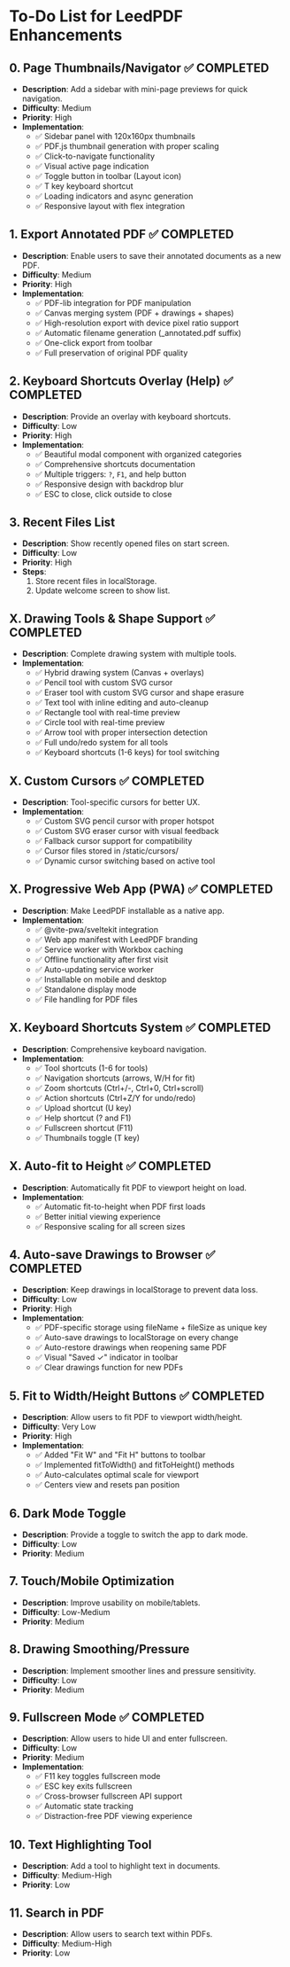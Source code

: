 # To-Do List for LeedPDF Enhancements

## **0. Page Thumbnails/Navigator** ✅ COMPLETED
- **Description**: Add a sidebar with mini-page previews for quick navigation.
- **Difficulty**: Medium
- **Priority**: High
- **Implementation**:
  - ✅ Sidebar panel with 120x160px thumbnails
  - ✅ PDF.js thumbnail generation with proper scaling
  - ✅ Click-to-navigate functionality
  - ✅ Visual active page indication
  - ✅ Toggle button in toolbar (Layout icon)
  - ✅ T key keyboard shortcut
  - ✅ Loading indicators and async generation
  - ✅ Responsive layout with flex integration

## **1. Export Annotated PDF** ✅ COMPLETED
- **Description**: Enable users to save their annotated documents as a new PDF.
- **Difficulty**: Medium
- **Priority**: High
- **Implementation**:
  - ✅ PDF-lib integration for PDF manipulation
  - ✅ Canvas merging system (PDF + drawings + shapes)
  - ✅ High-resolution export with device pixel ratio support
  - ✅ Automatic filename generation (_annotated.pdf suffix)
  - ✅ One-click export from toolbar
  - ✅ Full preservation of original PDF quality

## **2. Keyboard Shortcuts Overlay (Help)** ✅ COMPLETED
- **Description**: Provide an overlay with keyboard shortcuts.
- **Difficulty**: Low
- **Priority**: High
- **Implementation**:
  - ✅ Beautiful modal component with organized categories
  - ✅ Comprehensive shortcuts documentation
  - ✅ Multiple triggers: `?`, `F1`, and help button
  - ✅ Responsive design with backdrop blur
  - ✅ ESC to close, click outside to close

## **3. Recent Files List**
- **Description**: Show recently opened files on start screen.
- **Difficulty**: Low
- **Priority**: High
- **Steps**:
  1. Store recent files in localStorage.
  2. Update welcome screen to show list.

## **X. Drawing Tools & Shape Support** ✅ COMPLETED
- **Description**: Complete drawing system with multiple tools.
- **Implementation**:
  - ✅ Hybrid drawing system (Canvas + overlays)
  - ✅ Pencil tool with custom SVG cursor
  - ✅ Eraser tool with custom SVG cursor and shape erasure
  - ✅ Text tool with inline editing and auto-cleanup
  - ✅ Rectangle tool with real-time preview
  - ✅ Circle tool with real-time preview
  - ✅ Arrow tool with proper intersection detection
  - ✅ Full undo/redo system for all tools
  - ✅ Keyboard shortcuts (1-6 keys) for tool switching

## **X. Custom Cursors** ✅ COMPLETED
- **Description**: Tool-specific cursors for better UX.
- **Implementation**:
  - ✅ Custom SVG pencil cursor with proper hotspot
  - ✅ Custom SVG eraser cursor with visual feedback
  - ✅ Fallback cursor support for compatibility
  - ✅ Cursor files stored in /static/cursors/
  - ✅ Dynamic cursor switching based on active tool

## **X. Progressive Web App (PWA)** ✅ COMPLETED
- **Description**: Make LeedPDF installable as a native app.
- **Implementation**:
  - ✅ @vite-pwa/sveltekit integration
  - ✅ Web app manifest with LeedPDF branding
  - ✅ Service worker with Workbox caching
  - ✅ Offline functionality after first visit
  - ✅ Auto-updating service worker
  - ✅ Installable on mobile and desktop
  - ✅ Standalone display mode
  - ✅ File handling for PDF files

## **X. Keyboard Shortcuts System** ✅ COMPLETED
- **Description**: Comprehensive keyboard navigation.
- **Implementation**:
  - ✅ Tool shortcuts (1-6 for tools)
  - ✅ Navigation shortcuts (arrows, W/H for fit)
  - ✅ Zoom shortcuts (Ctrl+/-, Ctrl+0, Ctrl+scroll)
  - ✅ Action shortcuts (Ctrl+Z/Y for undo/redo)
  - ✅ Upload shortcut (U key)
  - ✅ Help shortcut (? and F1)
  - ✅ Fullscreen shortcut (F11)
  - ✅ Thumbnails toggle (T key)

## **X. Auto-fit to Height** ✅ COMPLETED
- **Description**: Automatically fit PDF to viewport height on load.
- **Implementation**:
  - ✅ Automatic fit-to-height when PDF first loads
  - ✅ Better initial viewing experience
  - ✅ Responsive scaling for all screen sizes

## **4. Auto-save Drawings to Browser** ✅ COMPLETED
- **Description**: Keep drawings in localStorage to prevent data loss.
- **Difficulty**: Low
- **Priority**: High
- **Implementation**:
  - ✅ PDF-specific storage using fileName + fileSize as unique key
  - ✅ Auto-save drawings to localStorage on every change
  - ✅ Auto-restore drawings when reopening same PDF
  - ✅ Visual "Saved ✓" indicator in toolbar
  - ✅ Clear drawings function for new PDFs

## **5. Fit to Width/Height Buttons** ✅ COMPLETED
- **Description**: Allow users to fit PDF to viewport width/height.
- **Difficulty**: Very Low
- **Priority**: High
- **Implementation**:
  - ✅ Added "Fit W" and "Fit H" buttons to toolbar
  - ✅ Implemented fitToWidth() and fitToHeight() methods
  - ✅ Auto-calculates optimal scale for viewport
  - ✅ Centers view and resets pan position

## **6. Dark Mode Toggle**
- **Description**: Provide a toggle to switch the app to dark mode.
- **Difficulty**: Low
- **Priority**: Medium

## **7. Touch/Mobile Optimization**
- **Description**: Improve usability on mobile/tablets.
- **Difficulty**: Low-Medium
- **Priority**: Medium

## **8. Drawing Smoothing/Pressure**
- **Description**: Implement smoother lines and pressure sensitivity.
- **Difficulty**: Low
- **Priority**: Medium

## **9. Fullscreen Mode** ✅ COMPLETED
- **Description**: Allow users to hide UI and enter fullscreen.
- **Difficulty**: Low
- **Priority**: Medium
- **Implementation**:
  - ✅ F11 key toggles fullscreen mode
  - ✅ ESC key exits fullscreen
  - ✅ Cross-browser fullscreen API support
  - ✅ Automatic state tracking
  - ✅ Distraction-free PDF viewing experience

## **10. Text Highlighting Tool**
- **Description**: Add a tool to highlight text in documents.
- **Difficulty**: Medium-High
- **Priority**: Low

## **11. Search in PDF**
- **Description**: Allow users to search text within PDFs.
- **Difficulty**: Medium-High
- **Priority**: Low
